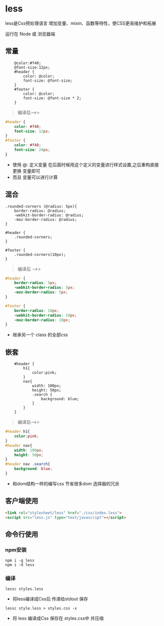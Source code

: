 # less

less是Css预处理语言 增加变量、mixin、函数等特性，使CSS更易维护和拓展

运行在 Node 或 浏览器端

## 常量

```less
    @color:#f40;
    @font-size:12px;
    #header {
        color: @color;
        font-size: @font-size;
    }
    #footer {
        color: @color;
        font-size: @font-size * 2;
    }
```

>编译后——>>

```css
#header {
    color: #f40;
    font-size: 12px;
}
#footer {
    color: #f40;
    font-size: 24px;
}
```

- 使用 @: 定义变量  在后面时候用这个定义的变量进行样式设置,之后重构直接更换 变量即可
- 而且 变量可以进行计算

## 混合

```less
.rounded-corners (@radius: 5px){
    border-radius: @radius;
    -webkit-border-radius: @radius;
    -moz-border-radius: @radius;
}

#header {
    .rounded-corners;
}

#footer {
    .rounded-corners(10px);
}
```

>编译后 ——>>

```css
#header {
    border-radius: 5px;
    -webkit-border-radius: 5px;
    -moz-border-radius: 5px;
}

#footer {
    border-radius: 10px;
    -webkit-border-radius: 10px;
    -moz-border-radius: 10px;
}
```

- 继承另一个 class 的全部css  

## 嵌套

```less
    #header {
        h1{
            color:pink;
        }
        nav{
            width: 100px;
            height: 50px;
            .search {
                background: blue;
            }
        }
    }
```

> 编译后——>>

```css
#header h1{
    color:pink;
}
#header nav{
    width: 100px;
    height: 50px;
}
#header nav .search{
    background: blue;
}
```

- 和dom结构一样的编写css  节省很多dom 选择器的冗余

## 客户端使用

```html
<link rel="stylesheet/less" href="./css/index.less">
<script src="less.js" type="text/javascript"></script>
```

## 命令行使用

### npm安装

```shell
npm i -g less
npm i -d less
```

### 编译

```shell
lessc styles.less
```

- 将less编译成Css后 传递给stdout 保存

```shell
lessc style.less > styles.css -x
```

- 将 less 编译成Css 保存在 styles.css中 并压缩